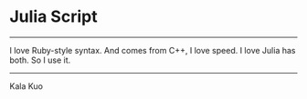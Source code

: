 # Julia Script

---

I love Ruby-style syntax. And comes from C++, I love speed. 
I love Julia has both. So I use it. 

---

Kala Kuo
